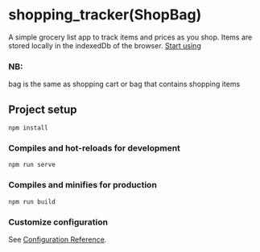 # shopping_tracker(ShopBag)

A simple grocery list app to track items and prices as you shop. Items are stored locally in the indexedDb of the browser. [Start using](https://shopbag.netlify.app)




### NB:
bag is the same as shopping cart or bag that contains shopping items



## Project setup
```
npm install
```

### Compiles and hot-reloads for development
```
npm run serve
```

### Compiles and minifies for production
```
npm run build
```

### Customize configuration
See [Configuration Reference](https://cli.vuejs.org/config/).
